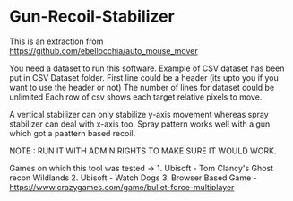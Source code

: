 # Gun-Recoil-Stabilizer
This is an extraction from https://github.com/ebellocchia/auto_mouse_mover

You need a dataset to run this software. Example of CSV dataset has been put in CSV Dataset folder.
First line could be a header (its upto you if you want to use the header or not)
The number of lines for dataset could be unlimited
Each row of csv shows each target relative pixels to move.

A vertical stabilizer can only stabilize y-axis movement whereas spray stabilizer can deal with x-axis too.
Spray pattern works well with a gun which got a paattern based recoil.

NOTE : RUN IT WITH ADMIN RIGHTS TO MAKE SURE IT WOULD WORK.

Games on which this tool was tested -> 1. Ubisoft - Tom Clancy's Ghost recon Wildlands
                                       2. Ubisoft - Watch Dogs
                                       3. Browser Based Game - https://www.crazygames.com/game/bullet-force-multiplayer
